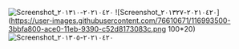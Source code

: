 ![Screenshot_٢٠٢١٠٤٢٠-٢٠١٣١٠](https://user-images.githubusercontent.com/76610671/116993488-38c4b780-ace0-11eb-8ef5-39469e84b2f5.png) ![Screenshot_٢٠٢١٠٤٢٠-٢٠١٣٢٧](https://user-images.githubusercontent.com/76610671/116993500-3bbfa800-ace0-11eb-9390-c52d8173083c.png 100*20) ![Screenshot_٢٠٢١٠٤٢٠-٢٠١٣٠٥](https://user-images.githubusercontent.com/76610671/116993365-0f0b9080-ace0-11eb-9574-eea30db21782.png)
